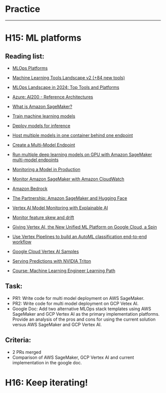 # Practice 

*** 

# H15: ML platforms

## Reading list: 

- [MLOps Platforms](https://github.com/thoughtworks/mlops-platforms)
- [Machine Learning Tools Landscape v2 (+84 new tools)](https://huyenchip.com/2020/12/30/mlops-v2.html)
- [MLOps Landscape in 2024: Top Tools and Platforms](https://neptune.ai/blog/mlops-tools-platforms-landscape)
- [Azure: AI200 - Reference Architectures](https://github.com/microsoft/AI?tab=readme-ov-file)


- [What is Amazon SageMaker?](https://docs.aws.amazon.com/sagemaker/latest/dg/whatis.html)
- [Train machine learning models](https://docs.aws.amazon.com/sagemaker/latest/dg/train-model.html)
- [Deploy models for inference](https://docs.aws.amazon.com/sagemaker/latest/dg/deploy-model.html)
- [Host multiple models in one container behind one endpoint](https://docs.aws.amazon.com/sagemaker/latest/dg/multi-model-endpoints.html)
- [Create a Multi-Model Endpoint](https://docs.aws.amazon.com/sagemaker/latest/dg/create-multi-model-endpoint.html)
- [Run multiple deep learning models on GPU with Amazon SageMaker multi-model endpoints](https://aws.amazon.com/blogs/machine-learning/run-multiple-deep-learning-models-on-gpu-with-amazon-sagemaker-multi-model-endpoints/)
- [Monitoring a Model in Production](https://docs.aws.amazon.com/sagemaker/latest/dg/how-it-works-model-monitor.html)
- [Monitor Amazon SageMaker with Amazon CloudWatch](https://docs.aws.amazon.com/sagemaker/latest/dg/monitoring-cloudwatch.html)
- [Amazon Bedrock](https://aws.amazon.com/bedrock/)
- [The Partnership: Amazon SageMaker and Hugging Face](https://huggingface.co/blog/the-partnership-amazon-sagemaker-and-hugging-face)



- [Vertex AI Model Monitoring with Explainable AI](https://colab.research.google.com/github/GoogleCloudPlatform/vertex-ai-samples/blob/master/notebooks/official/model_monitoring/model_monitoring.ipynb#scrollTo=XV-vru2Pm1oX)
- [Monitor feature skew and drift](https://cloud.google.com/vertex-ai/docs/model-monitoring/using-model-monitoring#analyzing-skew-drift)
- [Giving Vertex AI, the New Unified ML Platform on Google Cloud, a Spin](https://towardsdatascience.com/giving-vertex-ai-the-new-unified-ml-platform-on-google-cloud-a-spin-35e0f3852f25)
- [Use Vertex Pipelines to build an AutoML classification end-to-end workflow](https://cloud.google.com/blog/topics/developers-practitioners/use-vertex-pipelines-build-automl-classification-end-end-workflow)
- [Google Cloud Vertex AI Samples](https://github.com/GoogleCloudPlatform/vertex-ai-samples)
- [Serving Predictions with NVIDIA Triton](https://cloud.google.com/vertex-ai/docs/predictions/using-nvidia-triton)
- [Course: Machine Learning Engineer Learning Path](https://www.cloudskillsboost.google/paths/17)

## Task:


- PR1: Write code for multi model deployment on AWS SageMaker.
- PR2: Write code for multi model deployment on GCP Vetex AI.
- Google Doc: Add two alternative MLOps stack templates using AWS SageMaker and GCP Vertex AI as the primary implementation platforms. Provide an analysis of the pros and cons for using the current solution versus AWS SageMaker and GCP Vertex AI.


## Criteria: 

- 2 PRs merged 
- Comparison of AWS SageMaker, GCP Vertex AI and current implementation in the google doc.


# H16: Keep iterating!
